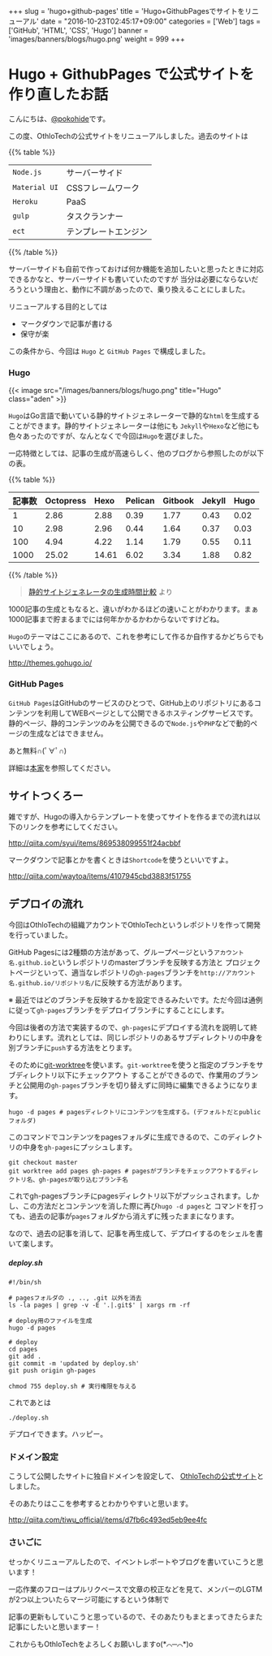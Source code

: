 +++
slug = 'hugo+github-pages'
title = 'Hugo+GithubPagesでサイトをリニューアル'
date = "2016-10-23T02:45:17+09:00"
categories = ['Web']
tags = ['GitHub', 'HTML', 'CSS', 'Hugo']
banner = 'images/banners/blogs/hugo.png'
weight = 999
+++

# Hugo + GithubPages で公式サイトを作り直したお話

こんにちは、[@pokohide](https://twitter.com/hyde141421356)です。

この度、OthloTechの公式サイトをリニューアルしました。過去のサイトは

{{% table %}}

|||
|:------------|:--------------|
|`Node.js`|サーバーサイド|
|`Material UI`|CSSフレームワーク|
|`Heroku`|PaaS|
|`gulp`|タスクランナー|
|`ect`|テンプレートエンジン|

{{% /table %}}

サーバーサイドも自前で作っておけば何か機能を追加したいと思ったときに対応できるかなと、サーバーサイドも書いていたのですが
当分は必要にならないだろうという理由と、動作に不調があったので、乗り換えることにしました。

リニューアルする目的としては

- マークダウンで記事が書ける
- 保守が楽

この条件から、今回は `Hugo` と `GitHub Pages` で構成しました。

### Hugo

{{< image src="/images/banners/blogs/hugo.png" title="Hugo" class="aden" >}}

`Hugo`はGo言語で動いている静的サイトジェネレーターで静的な`html`を生成することができます。静的サイトジェネレーターは他にも
`Jekyll`や`Hexo`など他にも色々あったのですが、なんとなくで今回は`Hugo`を選びました。

一応特徴としては、記事の生成が高速らしく、他のブログから参照したのが以下の表。

{{% table %}}

|記事数|Octopress|Hexo|Pelican|Gitbook|Jekyll|Hugo|
|:----|:-----|:----|:-----|:----|:-----|:----|
|1|2.86|2.88|0.39|1.77|0.43|0.02|
|10|2.98|2.96|0.44|1.64|0.37|0.03|
|100|4.94|4.22|1.14|1.79|0.55|0.11|
|1000|25.02|14.61|6.02|3.34|1.88|0.82|
{{% /table %}}

> [静的サイトジェネレータの生成時間比較](http://tamura.goga.co.jp/article/429818193.html) より

1000記事の生成ともなると、違いがわかるほどの速いことがわかります。まぁ1000記事まで貯まるまでには何年かかるかわからないですけどね。

`Hugo`のテーマはここにあるので、これを参考にして作るか自作するかどちらでもいいでしょう。

http://themes.gohugo.io/

### GitHub Pages

`GitHub Pages`はGitHubのサービスのひとつで、GitHub上のリポジトリにあるコンテンツを利用してWEBページとして公開できるホスティングサービスです。
静的ページ、静的コンテンツのみを公開できるので`Node.js`や`PHP`などで動的ページの生成などはできません。

あと無料∩(ﾟ∀ﾟ∩)

詳細は[本家](https://github.com/blog/2228-simpler-github-pages-publishing)を参照してください。

## サイトつくろー

雑ですが、Hugoの導入からテンプレートを使ってサイトを作るまでの流れは以下のリンクを参考にしてください。

http://qiita.com/syui/items/869538099551f24acbbf

マークダウンで記事とかを書くときは`Shortcode`を使うといいですよ。

http://qiita.com/waytoa/items/4107945cbd3883f51755

## デプロイの流れ

今回はOthloTechの組織アカウントでOthloTechというレポジトリを作って開発を行っていました。

GitHub Pagesには2種類の方法があって、グループページという`アカウント名.github.io`というレポジトリのmasterブランチを反映する方法と
プロジェクトページといって、適当なレポジトリの`gh-pages`ブランチを`http://アカウント名.github.io/リポジトリ名/`に反映する方法があります。

※ 最近ではどのブランチを反映するかを設定できるみたいです。ただ今回は通例に従って`gh-pages`ブランチをデプロイブランチにすることにします。

今回は後者の方法で実装するので、`gh-pages`にデプロイする流れを説明して終わりにします。流れとしては、同じレポジトリのあるサブディレクトリの中身を
別ブランチに`push`する方法をとります。

そのために[git-worktree](https://git-scm.com/docs/git-worktree)を使います。`git-worktree`を使うと指定のブランチをサブディレクトリ以下にチェックアウト
することができるので、作業用のブランチと公開用の`gh-pages`ブランチを切り替えずに同時に編集できるようになります。


```
hugo -d pages # pagesディレクトリにコンテンツを生成する。(デフォルトだとpublicフォルダ)
```

このコマンドでコンテンツをpagesフォルダに生成できるので、このディレクトリの中身を`gh-pages`にプッシュします。

```
git checkout master
git worktree add pages gh-pages # pagesがブランチをチェックアウトするディレクトリ名、gh-pagesが取り込むブランチ名
```

これでgh-pagesブランチにpagesディレクトリ以下がプッシュされます。しかし、この方法だとコンテンツを消した際に再び`hugo -d pages`と
コマンドを打っても、過去の記事が`pages`フォルダから消えずに残ったままになります。

なので、過去の記事を消して、記事を再生成して、デプロイするのをシェルを書いて楽します。

##### deploy.sh

```
#!/bin/sh

# pagesフォルダの ., .., .git 以外を消去
ls -la pages | grep -v -E '.|.git$' | xargs rm -rf

# deploy用のファイルを生成
hugo -d pages

# deploy
cd pages
git add .
git commit -m 'updated by deploy.sh'
git push origin gh-pages
```

```
chmod 755 deploy.sh # 実行権限を与える
```

これであとは

```
./deploy.sh
```

デプロイできます。ハッピー。

### ドメイン設定

こうして公開したサイトに独自ドメインを設定して、 [OthloTechの公式サイト](http://www.othlo.tech)としました。

そのあたりはここを参考するとわかりやすいと思います。

http://qiita.com/tiwu_official/items/d7fb6c493ed5eb9ee4fc

### さいごに

せっかくリニューアルしたので、イベントレポートやブログを書いていこうと思います！

一応作業のフローはプルリクベースで文章の校正などを見て、メンバーのLGTMが2つ以上ついたらマージ可能にするという体制で

記事の更新もしていこうと思っているので、そのあたりもまとまってきたらまた記事にしたいと思いますー！

これからもOthloTechをよろしくお願いしますo(\*⌒─⌒\*)o

